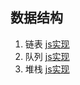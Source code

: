 ## 数据结构
1. 链表 [js实现](https://github.com/trekhleb/javascript-algorithms/blob/master/src/data-structures/linked-list/LinkedList.js)
2. 队列 [js实现](https://github.com/trekhleb/javascript-algorithms/blob/master/src/data-structures/queue/Queue.js)
3. 堆栈 [js实现](https://github.com/trekhleb/javascript-algorithms/blob/master/src/data-structures/stack/Stack.js)